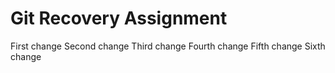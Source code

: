 # Git Recovery Assignment
First change
Second change
Third change
Fourth change
Fifth change
Sixth change

